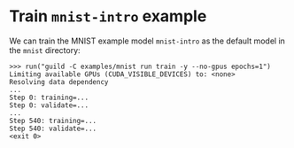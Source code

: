 # Train `mnist-intro` example

We can train the MNIST example model `mnist-intro` as the default
model in the `mnist` directory:

    >>> run("guild -C examples/mnist run train -y --no-gpus epochs=1")
    Limiting available GPUs (CUDA_VISIBLE_DEVICES) to: <none>
    Resolving data dependency
    ...
    Step 0: training=...
    Step 0: validate=...
    ...
    Step 540: training=...
    Step 540: validate=...
    <exit 0>

